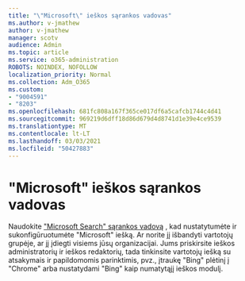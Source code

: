 ```yaml
---
title: "\"Microsoft\" ieškos sąrankos vadovas"
ms.author: v-jmathew
author: v-jmathew
manager: scotv
audience: Admin
ms.topic: article
ms.service: o365-administration
ROBOTS: NOINDEX, NOFOLLOW
localization_priority: Normal
ms.collection: Adm_O365
ms.custom:
- "9004591"
- "8203"
ms.openlocfilehash: 681fc808a167f365ce017df6a5cafcb1744c4d41
ms.sourcegitcommit: 969219d6dff18d86d679d4d8741d1e39e4ce9539
ms.translationtype: MT
ms.contentlocale: lt-LT
ms.lasthandoff: 03/03/2021
ms.locfileid: "50427883"
---
```

# <a name="microsoft-search-setup-guide"></a>"Microsoft" ieškos sąrankos vadovas

Naudokite ["Microsoft Search" sąrankos vadovą](https://go.microsoft.com/fwlink/?linkid=2153798) , kad nustatytumėte ir sukonfigūruotumėte "Microsoft" iešką. Ar norite jį išbandyti vartotojų grupėje, ar jį įdiegti visiems jūsų organizacijai. Jums priskirsite ieškos administratorių ir ieškos redaktorių, tada tinkinsite vartotojų iešką su atsakymais ir papildomomis parinktimis, pvz., įtraukę "Bing" plėtinį į "Chrome" arba nustatydami "Bing" kaip numatytąjį ieškos modulį.
